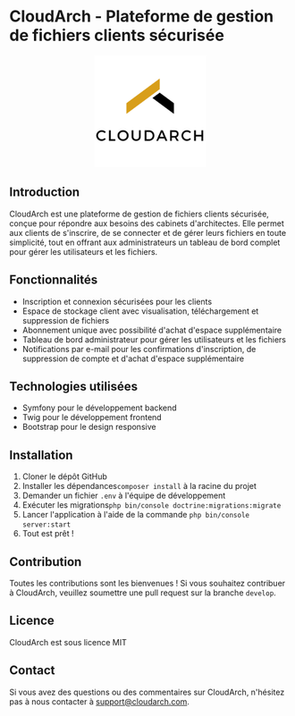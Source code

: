 CloudArch - Plateforme de gestion de fichiers clients sécurisée
==============================================================

<p align="center">
  <img src="https://github.com/ipssiwayans/CloudArch/raw/main/public/images/light_logo.png" alt="Logo CloudArch" width="200">
</p>


Introduction
------------

CloudArch est une plateforme de gestion de fichiers clients sécurisée, conçue pour répondre aux besoins des cabinets
d'architectes. Elle permet aux clients de s'inscrire, de se connecter et de gérer leurs fichiers en toute simplicité,
tout en offrant aux administrateurs un tableau de bord complet pour gérer les utilisateurs et les fichiers.

Fonctionnalités
--------------

* Inscription et connexion sécurisées pour les clients
* Espace de stockage client avec visualisation, téléchargement et suppression de fichiers
* Abonnement unique avec possibilité d'achat d'espace supplémentaire
* Tableau de bord administrateur pour gérer les utilisateurs et les fichiers
* Notifications par e-mail pour les confirmations d'inscription, de suppression de compte et d'achat d'espace
  supplémentaire

Technologies utilisées
-----------------------

* Symfony pour le développement backend
* Twig pour le développement frontend
* Bootstrap pour le design responsive

Installation
------------

1. Cloner le dépôt GitHub
2. Installer les dépendances`composer install` à la racine du projet
3. Demander un fichier `.env` à l'équipe de développement
4. Exécuter les migrations`php bin/console doctrine:migrations:migrate`
5. Lancer l'application à l'aide de la commande `php bin/console server:start`
6. Tout est prêt !

Contribution
------------

Toutes les contributions sont les bienvenues ! Si vous souhaitez contribuer à CloudArch, veuillez soumettre une pull
request sur la branche `develop`.

Licence
-------

CloudArch est sous licence MIT

Contact
-------

Si vous avez des questions ou des commentaires sur CloudArch, n'hésitez pas à nous contacter
à [support@cloudarch.com](mailto:support@cloudarch.com).
